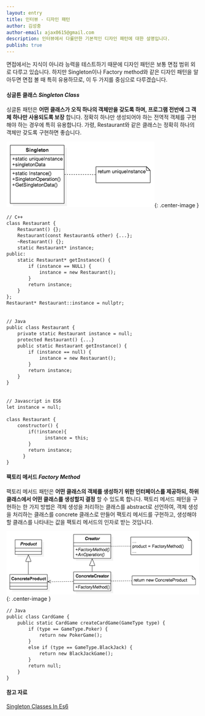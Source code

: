 ```yaml
---
layout: entry
title: 인터뷰 - 디자인 패턴
author: 김성중
author-email: ajax0615@gmail.com
description: 인터뷰에서 다룰만한 기본적인 디자인 패턴에 대한 설명입니다.
publish: true
---
```


면접에서는 지식이 아니라 능력을 테스트하기 때문에 디자인 패턴은 보통 면접 범위 외로 다루고 있습니다. 하지만 Singleton이나 Factory method와 같은 디자인 패턴을 알아두면 면접 볼 때 특히 유용하므로, 이 두 가지를 중심으로 다루겠습니다.

#### 싱글톤 클래스 *Singleton Class*
싱글톤 패턴은 **어떤 클래스가 오직 하나의 객체만을 갖도록 하며, 프로그램 전반에 그 객체 하나만 사용되도록 보장** 합니다. 정확히 하나만 생성되어야 하는 전역적 객체를 구현해야 하는 경우에 특히 유용합니다. 가령, Restaurant와 같은 클래스는 정확히 하나의 객체만 갖도록 구현하면 좋습니다.

![singleton](/images/2016/10/07/singleton.png "singleton"){: .center-image }

```
// C++
class Restaurant {
    Restaurant() {};
    Restaurant(const Restaurant& other) {...};
    ~Restaurant() {};
    static Restaurant* instance;
public:
    static Restaurant* getInstance() {
        if (instance == NULL) {
            instance = new Restaurant();
        }
        return instance;
    }
};
Restaurant* Restaurant::instance = nullptr;


// Java
public class Restaurant {
    private static Restaurant instance = null;
    protected Restaurant() {...}
    public static Restaurant getInstance() {
        if (instance == null) {
            instance = new Restaurant();
        }
        return instance;
    }
}


// Javascript in ES6
let instance = null;

class Restaurant {  
    constructor() {
        if(!instance){
              instance = this;
        }
        return instance;
      }
}
```

#### 팩토리 메서드 *Factory Method*
팩토리 메서드 패턴은 **어떤 클래스의 객체를 생성하기 위한 인터페이스를 제공하되, 하위 클래스에서 어떤 클래스를 생성할지 결정** 할 수 있도록 합니다. 팩토리 메서드 패턴을 구현하는 한 가지 방법은 객체 생성을 처리하는 클래스를 abstract로 선언하여, 객체 생성을 처리하는 클래스를 concrete 클래스로 만들어 팩토리 메서드를 구현하고, 생성해야 할 클래스를 나타내는 값을 팩토리 메서드의 인자로 받는 것입니다.

![factorymethod](/images/2016/10/07/factorymethod.png "factorymethod"){: .center-image }

```
// Java
public class CardGame {
    public static CardGame createCardGame(GameType type) {
        if (type == GameType.Poker) {
            return new PokerGame();
        }
        else if (type == GameType.BlackJack) {
            return new BlackJackGame();
        }
        return null;
    }
}
```

#### 참고 자료
[Singleton Classes In Es6](http://amanvirk.me/singleton-classes-in-es6/)
